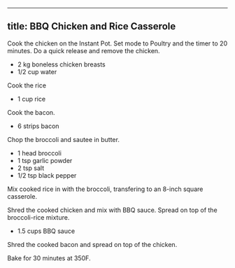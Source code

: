 
---
title: BBQ Chicken and Rice Casserole
---

Cook the chicken on the Instant Pot. Set mode to Poultry and the timer to 20 minutes. Do a quick release and remove the chicken.

* 2 kg boneless chicken breasts
* 1/2 cup water

Cook the rice

* 1 cup rice

Cook the bacon.

* 6 strips bacon

Chop the broccoli and sautee in butter.

* 1 head broccoli
* 1 tsp garlic powder
* 2 tsp salt
* 1/2 tsp black pepper

Mix cooked rice in with the broccoli, transfering to an 8-inch square casserole.

Shred the cooked chicken and mix with BBQ sauce. Spread on top of the broccoli-rice mixture.

* 1.5 cups BBQ sauce

Shred the cooked bacon and spread on top of the chicken.

Bake for 30 minutes at 350F.




